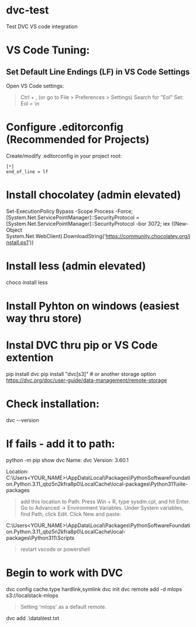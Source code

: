 # dvc-test
Test DVC VS code integration

# VS Code Tuning:
## Set Default Line Endings (LF) in VS Code Settings
Open VS Code settings:
> Ctrl + , (or go to File > Preferences > Settings)
> Search for "Eol"
Set: Eol = \n

# Configure .editorconfig (Recommended for Projects)
Create/modify .editorconfig in your project root:
```
[*]
end_of_line = lf
```

# Install chocolatey (admin elevated)
Set-ExecutionPolicy Bypass -Scope Process -Force; [System.Net.ServicePointManager]::SecurityProtocol = [System.Net.ServicePointManager]::SecurityProtocol -bor 3072; iex ((New-Object System.Net.WebClient).DownloadString('https://community.chocolatey.org/install.ps1'))

# Install less (admin elevated)
choco install less

# Install Pyhton on windows (easiest way thru store)

# Instal DVC thru pip or VS Code extention 
pip install dvc
pip install "dvc[s3]" # or another storage option https://dvc.org/doc/user-guide/data-management/remote-storage

# Check installation:
dvc --version

# If fails - add it to path:
python -m pip show dvc
Name: dvc
Version: 3.60.1

Location: C:\Users\<YOUR_NAME>\AppData\Local\Packages\PythonSoftwareFoundation.Python.3.11_qbz5n2kfra8p0\LocalCache\local-packages\Python311\site-packages

> add this location to Path:
Press Win + R, type sysdm.cpl, and hit Enter.
Go to Advanced → Environment Variables.
Under System variables, find Path, click Edit.
Click New and paste:

C:\Users\<YOUR_NAME>\AppData\Local\Packages\PythonSoftwareFoundation.Python.3.11_qbz5n2kfra8p0\LocalCache\local-packages\Python311\Scripts

> restart vscode or powershell

# Begin to work with DVC
dvc config cache.type hardlink,symlink
dvc init
dvc remote add -d mlops s3://localstack-mlops
> Setting 'mlops' as a default remote.

dvc add .\data\test.txt
